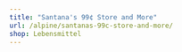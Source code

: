 ```yaml
---
title: "Santana's 99¢ Store and More"
url: /alpine/santanas-99c-store-and-more/
shop: Lebensmittel
---
```

